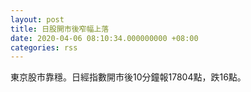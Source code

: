 ```yaml
---
layout: post
title: 日股開市後窄幅上落
date: 2020-04-06 08:10:34.000000000 +08:00
categories: rss
---
```


東京股市靠穩。日經指數開市後10分鐘報17804點，跌16點。
